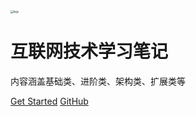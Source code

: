 <img src="https://cdn.jsdelivr.net/gh/dbses/technotes@master/img/cover3.jpg" alt="logo" style="zoom:30%;" />

# 互联网技术学习笔记

内容涵盖基础类、进阶类、架构类、扩展类等

[Get Started](README)
[GitHub](https://github.com/dbses/technotes.git)

